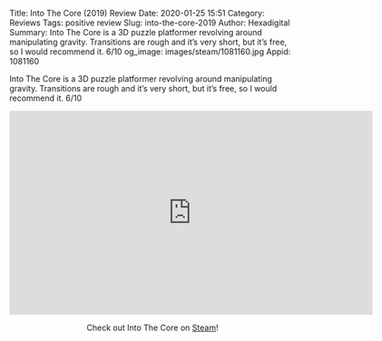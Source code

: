 Title: Into The Core (2019) Review
Date: 2020-01-25 15:51
Category: Reviews
Tags: positive review
Slug: into-the-core-2019
Author: Hexadigital
Summary: Into The Core is a 3D puzzle platformer revolving around manipulating gravity. Transitions are rough and it’s very short, but it’s free, so I would recommend it. 6/10
og_image: images/steam/1081160.jpg
Appid: 1081160

Into The Core is a 3D puzzle platformer revolving around manipulating gravity. Transitions are rough and it’s very short, but it’s free, so I would recommend it. 6/10

<center><iframe src="https://www.youtube.com/embed/_IOJZTJUWK4?feature=oembed" allow="accelerometer; autoplay; encrypted-media; gyroscope; picture-in-picture" width="640" height="360" frameborder="0"></iframe>

Check out Into The Core on [Steam](https://store.steampowered.com/app/1081160/?curator_clanid=34633900)!</center>
